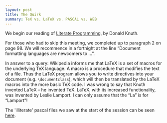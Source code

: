```yaml
---
layout: post
title: The Quirk
summary: TeX vs. LaTeX vs. PASCAL vs. WEB
---
```


We begin our reading of [Literate Programming](https://academic.oup.com/comjnl/article-pdf/27/2/97/981657/270097.pdf), by Donald Knuth.

For those who had to skip this meeting, we completed up to paragraph 2 on page 98. We will recommence in a fortnight at the line “Document formatting languages are newcomers to …”.
 
In answer to a query: Wikipedia informs me that LaTeX is a set of macros for the underlying TeX language. A macro is a procedure that modifies the text of a file. Thus the LaTeX program allows you to write directives into your document (e.g. `\documentclass`), which will then be translated by the LaTeX macros into the more basic TeX code. I was wrong to say that Knuth invented LaTeX – he invented TeX. LaTeX, with its increased functionality, was invented by Leslie Lamport. I can only assume that the “La” is for “Lamport”!

The 'illiterate' pascal files we saw at the start of the session can be seen [here](https://github.com/michaelgfalk/pascal-examples).